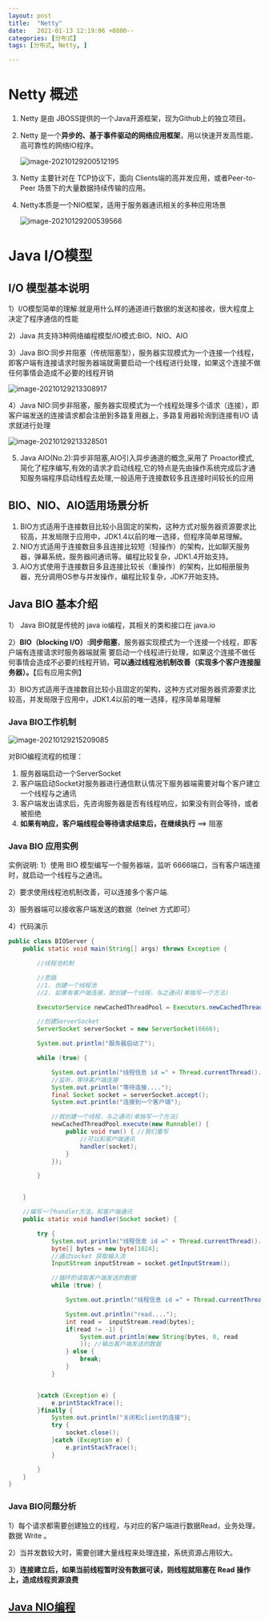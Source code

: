 ```yaml
---
layout: post
title:  "Netty"
date:   2021-01-13 12:19:06 +0800--
categories: [分布式]
tags: [分布式, Netty, ]  

---
```


# Netty 概述

1. Netty 是由 JBOSS提供的一个Java开源框架，现为Github上的独立项目。

2. Netty 是一个**异步的、基于事件驱动的网络应用框架**，用以快速开发高性能、高可靠性的网络IO程序。

   ![image-20210129200512195](/assets/imgs/image-20210129200512195.png)

3. Netty 主要针对在 TCP协议下，面向 Clients端的高并发应用，或者Peer-to-Peer 场景下的大量数据持续传输的应用。

4. Netty本质是一个NIO框架，适用于服务器通讯相关的多种应用场景

   ![image-20210129200539566](/assets/imgs/image-20210129200539566.png)

   

# Java I/O模型

## I/O 模型基本说明

1）I/O模型简单的理解:就是用什么样的通道进行数据的发送和接收，很大程度上决定了程序通信的性能

2）Java 共支持3种网络编程模型/IO模式:BIO、NIO、AIO

3）Java BIO:同步并阻塞（传统阻塞型），服务器实现模式为一个连接一个线程，即客户端有连接请求时服务器端就需要启动一个线程进行处理，如果这个连接不做任何事情会造成不必要的线程开销

![image-20210129213308917](/assets/imgs/image-20210129213308917.png)

4）Java NIO:同步非阻塞，服务器实现模式为一个线程处理多个请求（连接），即客户端发送的连接请求都会注册到多路复用器上，多路复用器轮询到连接有I/O 请求就进行处理

![image-20210129213328501](/assets/imgs/image-20210129213328501.png)

5) Java AIO(No.2):异步非阻塞,AIO引入异步通道的概念,采用了 Proactor模式,简化了程序编写,有效的请求才启动线程,它的特点是先由操作系统完成后才通知服务端程序启动线程去处理,一般适用于连接数较多且连接时间较长的应用

## BIO、NIO、AIO适用场景分析

1. BIO方式适用于连接数目比较小且固定的架构，这种方式对服务器资源要求比较高，并发局限于应用中，JDK1.4以前的唯一选择，但程序简单易理解。
2. NIO方式适用于连接数目多且连接比较短（轻操作）的架构，比如聊天服务器，弹幕系统，服务器间通讯等。编程比较复杂，JDK1.4开始支持。
3. AIO方式使用于连接数目多且连接比较长（重操作）的架构，比如相册服务器，充分调用OS参与并发操作，编程比较复杂，JDK7开始支持。



## Java BIO 基本介绍

1） Java BIO就是传统的 java io编程，其相关的类和接口在 java.io

2）**BIO（blocking I/O）:同步阻塞**，服务器实现模式为一个连接一个线程，即客户端有连接请求时服务器端就需
要启动一个线程进行处理，如果这个连接不做任何事情会造成不必要的线程开销，**可以通过线程池机制改善（实现多个客户连接服务器）。**【后有应用实例】

3）BIO方式适用于连接数目比较小且固定的架构，这种方式对服务器资源要求比较高，并发局限于应用中，JDK1.4以前的唯一选择，程序简单易理解

### Java BIO工作机制

![image-20210129215209085](/assets/imgs/image-20210129215209085.png)

对BIO编程流程的梳理：

1. 服务器端启动一个ServerSocket
2. 客户端启动Socket对服务器进行通信默认情况下服务器端需要对每个客户建立一个线程与之通讯
3. 客户端发出请求后，先咨询服务器是否有线程响应，如果没有则会等待，或者被拒绝
4. **如果有响应，客户端线程会等待请求结束后，在继续执行**  ==> 阻塞



### Java BIO 应用实例

实例说明:
1）使用 BIO 模型编写一个服务器端，监听 6666端口，当有客户端连接时，就启动一个线程与之通讯。

2）要求使用线程池机制改善，可以连接多个客户端.

3）服务器端可以接收客户端发送的数据（telnet 方式即可）

4）代码演示

```java
public class BIOServer {
    public static void main(String[] args) throws Exception {

        //线程池机制

        //思路
        //1. 创建一个线程池
        //2. 如果有客户端连接，就创建一个线程，与之通讯(单独写一个方法)

        ExecutorService newCachedThreadPool = Executors.newCachedThreadPool();

        //创建ServerSocket
        ServerSocket serverSocket = new ServerSocket(6666);

        System.out.println("服务器启动了");

        while (true) {

            System.out.println("线程信息 id =" + Thread.currentThread().getId() + " 名字=" + Thread.currentThread().getName());
            //监听，等待客户端连接
            System.out.println("等待连接....");
            final Socket socket = serverSocket.accept();
            System.out.println("连接到一个客户端");

            //就创建一个线程，与之通讯(单独写一个方法)
            newCachedThreadPool.execute(new Runnable() {
                public void run() { //我们重写
                    //可以和客户端通讯
                    handler(socket);
                }
            });

        }


    }

    //编写一个handler方法，和客户端通讯
    public static void handler(Socket socket) {

        try {
            System.out.println("线程信息 id =" + Thread.currentThread().getId() + " 名字=" + Thread.currentThread().getName());
            byte[] bytes = new byte[1024];
            //通过socket 获取输入流
            InputStream inputStream = socket.getInputStream();

            //循环的读取客户端发送的数据
            while (true) {

                System.out.println("线程信息 id =" + Thread.currentThread().getId() + " 名字=" + Thread.currentThread().getName());

                System.out.println("read....");
                int read =  inputStream.read(bytes);
                if(read != -1) {
                    System.out.println(new String(bytes, 0, read
                    )); //输出客户端发送的数据
                } else {
                    break;
                }
            }


        }catch (Exception e) {
            e.printStackTrace();
        }finally {
            System.out.println("关闭和client的连接");
            try {
                socket.close();
            }catch (Exception e) {
                e.printStackTrace();
            }

        }
    }
}
```

### Java BIO问题分析

1）每个请求都需要创建独立的线程，与对应的客户端进行数据Read，业务处理，数据 Write 。

2）当并发数较大时，需要创建大量线程来处理连接，系统资源占用较大。

3）**连接建立后，如果当前线程暂时没有数据可读，则线程就阻塞在 Read 操作上，造成线程资源浪费**



## [Java NIO编程](http://www.silince.cn/2020/09/28/Java-NIO/#java-nio-与-io-的主要区别)

